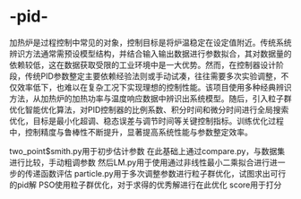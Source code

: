 # -pid-
加热炉是过程控制中常见的对象，控制目标是将炉温稳定在设定值附近。传统系统辨识方法通常需预设模型结构，并结合输入输出数据进行参数拟合，其对数据量的依赖较低，这在数据获取受限的工业环境中是一大优势。然而，在控制器设计阶段，传统PID参数整定主要依赖经验法则或手动试凑，往往需要多次实验调整，不仅效率低下，也难以在复杂工况下实现理想的控制性能。该项目使用多种经典辨识方法，从加热炉的加热功率与温度响应数据中辨识出系统模型。随后，引入粒子群优化智能优化算法，对PID控制器的比例系数、积分时间和微分时间进行全局搜索优化，目标是最小化超调、稳态误差与调节时间等关键控制指标。训练优化过程中，控制精度与鲁棒性不断提升，显著提高系统性能与参数整定效率。

two_point$smith.py用于初步估计参数
在此基础上通过compare.py，与数据集进行比较，手动粗调参数
然后LM.py用于使用通过非线性最小二乘拟合进行进一步的传递函数评估
particle.py用于多次调整参数进行粒子群优化，试图求出可行的pid解
PSO使用粒子群优化，对于求得的优秀解进行在此优化
score用于打分
